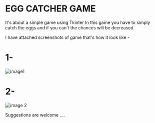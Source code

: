 # EGG CATCHER GAME 

It's about a simple game using Tkinter 
In this game you have to simply catch the eggs and if you can't the chances will be decreased.

I have attached screenshots of game that's how it look like -


# 1-

![image1](https://user-images.githubusercontent.com/55251741/99812087-0842f400-2b6c-11eb-9165-86fdf800be48.PNG)


# 2- 

![image 2](https://user-images.githubusercontent.com/55251741/99812183-23adff00-2b6c-11eb-838d-a9a228b5c006.PNG)



Suggestions are welcome ....
